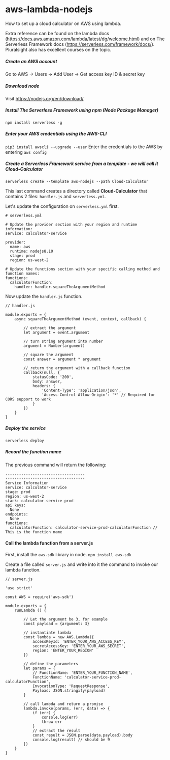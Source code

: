 # aws-lambda-nodejs
How to set up a cloud calculator on AWS using lambda.

Extra reference can be found on the lambda docs (https://docs.aws.amazon.com/lambda/latest/dg/welcome.html) and on The Serverless Framework docs (https://serverless.com/framework/docs/). Pluralsight also has excellent courses on the topic.

##### Create an AWS account
Go to AWS -> Users -> Add User -> Get access key ID & secret key

##### Download node
Visit https://nodejs.org/en/download/

##### Install The Serverless Framework using npm (Node Package Manager)
`npm install serverless -g`

##### Enter your AWS credentials using the AWS-CLI
`pip3 install awscli --upgrade --user`
Enter the credentials to the AWS by entering
`aws config`

##### Create a Serverless Framework service from a template - we will call it Cloud-Calculator
`serverless create --template aws-nodejs --path Cloud-Calculator`

This last command creates a directory called **Cloud-Calculator** that contains 2 files: `handler.js` and `serverless.yml`.

Let's update the configuration on `serverless.yml` first.

```
# serverless.yml

# Update the provider section with your region and runtime information:
service: calculator-service

provider:
  name: aws
  runtime: nodejs8.10
  stage: prod
  region: us-west-2

# Update the functions section with your specific calling method and function names:
functions:
  calculatorFunction:
    handler: handler.squareTheArgumentMethod
```

Now update the `handler.js` function.

```
// handler.js

module.exports = {
	async squareTheArgumentMethod (event, context, callback) {

		// extract the argument
		let argument = event.argument

		// turn string argument into number
		argument = Number(argument)

		// square the argument
		const answer = argument * argument

		// return the argument with a callback function
		callback(null, {
			statusCode: '200',
			body: answer,
			headers: {
				'Content-Type': 'application/json',
				'Access-Control-Allow-Origin': '*' // Required for CORS support to work
			}
		})
	}
}

```

##### Deploy the service
`serverless deploy`

##### Record the function name
The previous command will return the following:
```
-----------------------------------
-----------------------------------
Service Information
service: calculator-service
stage: prod
region: us-west-2
stack: calculator-service-prod
api keys:
  None
endpoints:
  None
functions:
  calculatorFunction: calculator-service-prod-calculatorFunction // This is the function name
```

#### Call the lambda function from a server.js
First, install the `aws-sdk` library in node.
`npm install aws-sdk`

Create a file called `server.js` and write into it the command to invoke our lambda function.



```
// server.js

'use strict'

const AWS = require('aws-sdk')

module.exports = {
	runLambda () {

		// Let the argument be 3, for example
		const payload = {argument: 3}

		// instantiate lambda
		const lambda = new AWS.Lambda({
			accessKeyId: 'ENTER_YOUR_AWS_ACCESS_KEY',
			secretAccessKey: 'ENTER_YOUR_AWS_SECRET',
			region: 'ENTER_YOUR_REGION'
		})

		// define the parameters
		let params = {
			// FunctionName: 'ENTER_YOUR_FUNCTION_NAME',
			FunctionName: 'calculator-service-prod-calculatorFunction',
			InvocationType: 'RequestResponse',
			Payload: JSON.stringify(payload)
		}

		// call lambda and return a promise
		lambda.invoke(params, (err, data) => {
			if (err) {
				console.log(err)
				throw err
			}
			// extract the result
			const result = JSON.parse(data.payload).body
			console.log(result) // should be 9
		})
	}
}
```


